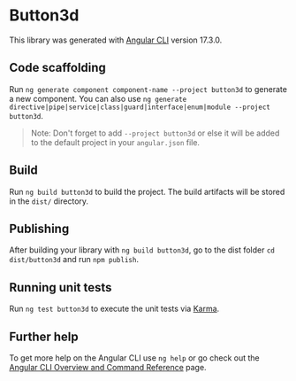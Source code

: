 # Button3d

This library was generated with [Angular CLI](https://github.com/angular/angular-cli) version 17.3.0.

## Code scaffolding

Run `ng generate component component-name --project button3d` to generate a new component. You can also use `ng generate directive|pipe|service|class|guard|interface|enum|module --project button3d`.
> Note: Don't forget to add `--project button3d` or else it will be added to the default project in your `angular.json` file. 

## Build

Run `ng build button3d` to build the project. The build artifacts will be stored in the `dist/` directory.

## Publishing

After building your library with `ng build button3d`, go to the dist folder `cd dist/button3d` and run `npm publish`.

## Running unit tests

Run `ng test button3d` to execute the unit tests via [Karma](https://karma-runner.github.io).

## Further help

To get more help on the Angular CLI use `ng help` or go check out the [Angular CLI Overview and Command Reference](https://angular.io/cli) page.
